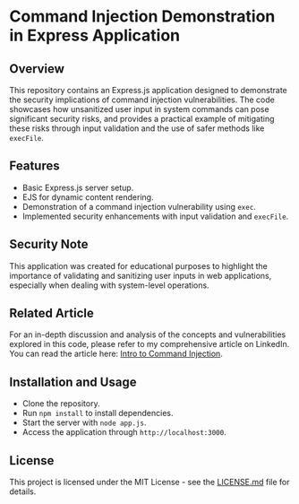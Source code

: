 # Command Injection Demonstration in Express Application

## Overview
This repository contains an Express.js application designed to demonstrate the security implications of command injection vulnerabilities. The code showcases how unsanitized user input in system commands can pose significant security risks, and provides a practical example of mitigating these risks through input validation and the use of safer methods like `execFile`.

## Features
- Basic Express.js server setup.
- EJS for dynamic content rendering.
- Demonstration of a command injection vulnerability using `exec`.
- Implemented security enhancements with input validation and `execFile`.

## Security Note
This application was created for educational purposes to highlight the importance of validating and sanitizing user inputs in web applications, especially when dealing with system-level operations.

## Related Article
For an in-depth discussion and analysis of the concepts and vulnerabilities explored in this code, please refer to my comprehensive article on LinkedIn. You can read the article here: [Intro to Command Injection](https://www.linkedin.com/pulse/intro-command-injection-daniel-scott-fykmf/).

## Installation and Usage
- Clone the repository.
- Run `npm install` to install dependencies.
- Start the server with `node app.js`.
- Access the application through `http://localhost:3000`.

## License
This project is licensed under the MIT License - see the [LICENSE.md](LICENSE.md) file for details.
